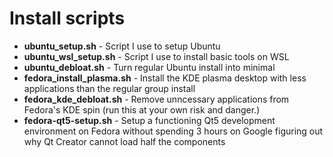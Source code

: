 # Install scripts


* **ubuntu_setup.sh** - Script I use to setup Ubuntu
* **ubuntu_wsl_setup.sh** - Script I use to install basic tools on WSL
* **ubuntu_debloat.sh** - Turn regular Ubuntu install into minimal
* **fedora_install_plasma.sh** - Install the KDE plasma desktop with less applications than the regular group install
* **fedora_kde_debloat.sh** - Remove unncessary applications from Fedora's KDE spin (run this at your own risk and danger.)
* **fedora-qt5-setup.sh** - Setup a functioning Qt5 development environment on Fedora without spending 3 hours on Google figuring out why Qt Creator cannot load half the components
